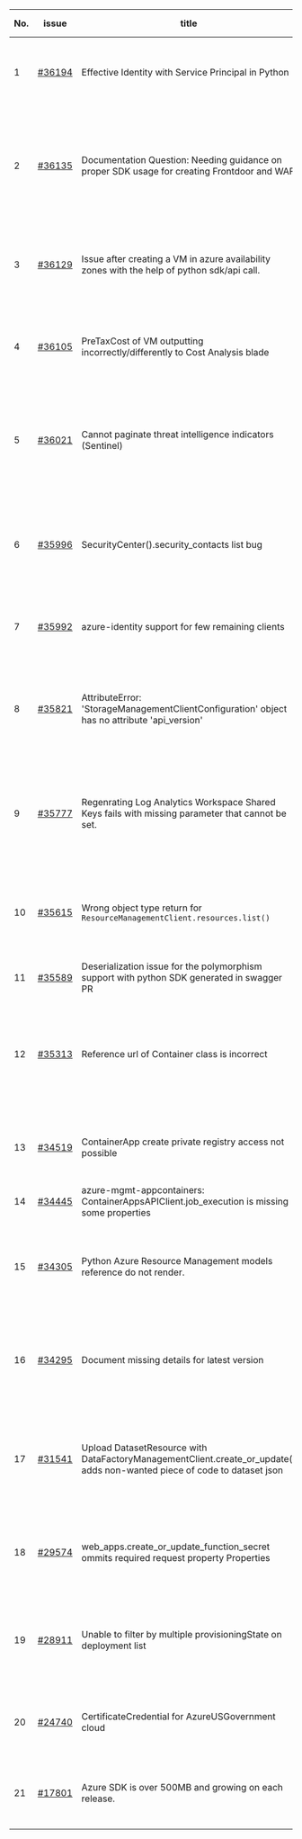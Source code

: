 | No. | issue | title | labels | assignees | bot advice | created date |
| ------ | ------ | ------ | ------ | ------ | ------ | :-----: |
|1|[#36194](https://github.com/Azure/azure-sdk-for-python/issues/36194)|Effective Identity with Service Principal in Python|Docs, question, PowerBI, Mgmt, customer-reported, needs-team-attention|msyyc|new comment|2024-06-21|
|2|[#36135](https://github.com/Azure/azure-sdk-for-python/issues/36135)|Documentation Question: Needing guidance on proper SDK usage for creating Frontdoor and WAF|question, Service Attention, Mgmt, customer-reported, Network - Front Door, needs-team-attention|msyyc||2024-06-18|
|3|[#36129](https://github.com/Azure/azure-sdk-for-python/issues/36129)|Issue after creating a VM in azure availability zones with the help of python sdk/api call.|question, Compute - VM, Mgmt, customer-reported, needs-team-attention|msyyc|new comment|2024-06-18|
|4|[#36105](https://github.com/Azure/azure-sdk-for-python/issues/36105)|PreTaxCost of VM outputting incorrectly/differently to Cost Analysis blade|question, Mgmt, customer-reported, needs-team-attention, Cost Management - Query|msyyc||2024-06-17|
|5|[#36021](https://github.com/Azure/azure-sdk-for-python/issues/36021)|Cannot paginate threat intelligence indicators (Sentinel)|question, Service Attention, Mgmt, customer-reported, needs-team-attention, SecurityInsights|msyyc, ChenxiJiang333||2024-06-11|
|6|[#35996](https://github.com/Azure/azure-sdk-for-python/issues/35996)|SecurityCenter().security_contacts list bug|question, Security, Service Attention, Mgmt, customer-reported, issue-addressed|msyyc, ChenxiJiang333||2024-06-10|
|7|[#35992](https://github.com/Azure/azure-sdk-for-python/issues/35992)|azure-identity support for few remaining clients|question, Mgmt, customer-reported, needs-team-attention|msyyc||2024-06-08|
|8|[#35821](https://github.com/Azure/azure-sdk-for-python/issues/35821)|AttributeError: 'StorageManagementClientConfiguration' object has no attribute 'api_version'|Storage, question, Service Attention, Mgmt, customer-reported, needs-author-feedback|msyyc||2024-05-29|
|9|[#35777](https://github.com/Azure/azure-sdk-for-python/issues/35777)|Regenrating Log Analytics Workspace Shared Keys fails with missing parameter that cannot be set.|question, Monitor, Service Attention, Mgmt, customer-reported, needs-team-attention|msyyc||2024-05-27|
|10|[#35615](https://github.com/Azure/azure-sdk-for-python/issues/35615)|Wrong object type return for `ResourceManagementClient.resources.list()`|question, ARM, Service Attention, Mgmt, customer-reported, issue-addressed|msyyc||2024-05-14|
|11|[#35589](https://github.com/Azure/azure-sdk-for-python/issues/35589)|Deserialization issue for the polymorphism support with python SDK generated in swagger PR|Autorest Issue, Mgmt|msyyc, iscai-msft||2024-05-11|
|12|[#35313](https://github.com/Azure/azure-sdk-for-python/issues/35313)|Reference url of Container class is incorrect|question, Container Instances, Service Attention, Mgmt, customer-reported, needs-team-attention|msyyc||2024-04-23|
|13|[#34519](https://github.com/Azure/azure-sdk-for-python/issues/34519)|ContainerApp create private registry access not possible|question, Mgmt, customer-reported, no-recent-activity, needs-author-feedback|msyyc||2024-02-28|
|14|[#34445](https://github.com/Azure/azure-sdk-for-python/issues/34445)|azure-mgmt-appcontainers: ContainerAppsAPIClient.job_execution is missing some properties|Mgmt|msyyc|no reply > 7|2024-02-24|
|15|[#34305](https://github.com/Azure/azure-sdk-for-python/issues/34305)|Python Azure Resource Management models reference do not render.|Docs, question, ARM, Service Attention, Mgmt, customer-reported, needs-team-attention|msyyc|new comment|2024-02-13|
|16|[#34295](https://github.com/Azure/azure-sdk-for-python/issues/34295)|Document missing details for latest version|Docs, question, Service Attention, Mgmt, customer-reported, needs-team-attention|msyyc|no reply > 7|2024-02-13|
|17|[#31541](https://github.com/Azure/azure-sdk-for-python/issues/31541)|Upload DatasetResource with DataFactoryManagementClient.create_or_update() adds non-wanted piece of code to dataset json|question, Data Factory, Service Attention, Mgmt, customer-reported, needs-team-attention|msyyc|no reply > 7|2023-08-09|
|18|[#29574](https://github.com/Azure/azure-sdk-for-python/issues/29574)|web_apps.create_or_update_function_secret ommits required request property Properties|bug, Service Attention, Mgmt, customer-reported, Web Apps, needs-team-attention|msyyc|new comment|2023-03-24|
|19|[#28911](https://github.com/Azure/azure-sdk-for-python/issues/28911)|Unable to filter by multiple provisioningState on deployment list|bug, Service Attention, Mgmt, customer-reported, needs-team-attention, Resources|msyyc|new comment|2023-02-20|
|20|[#24740](https://github.com/Azure/azure-sdk-for-python/issues/24740)|CertificateCredential for AzureUSGovernment cloud|feature-request, Operations Management, Mgmt, needs-team-attention|msyyc, BigCat20196|no reply > 7|2022-06-07|
|21|[#17801](https://github.com/Azure/azure-sdk-for-python/issues/17801)|Azure SDK is over 500MB and growing on each release.|question, Network, Mgmt, customer-reported, needs-team-attention|msyyc, iscai-msft, lmazuel||2021-04-05|
